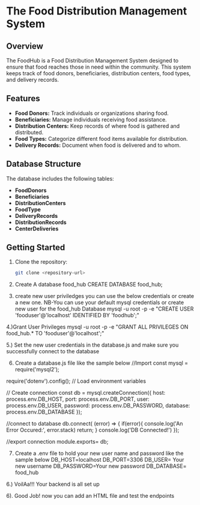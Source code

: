 # The Food Distribution Management System

## Overview
The FoodHub is a Food Distribution Management System designed to ensure that food reaches those in need within the community. This system keeps track of food donors, beneficiaries, distribution centers, food types, and delivery records.

## Features
- **Food Donors:** Track individuals or organizations sharing food.
- **Beneficiaries:** Manage individuals receiving food assistance.
- **Distribution Centers:** Keep records of where food is gathered and distributed.
- **Food Types:** Categorize different food items available for distribution.
- **Delivery Records:** Document when food is delivered and to whom.

## Database Structure
The database includes the following tables:
- **FoodDonors**
- **Beneficiaries**
- **DistributionCenters**
- **FoodType**
- **DeliveryRecords**
- **DistributionRecords**
- **CenterDeliveries**

## Getting Started
1. Clone the repository:
   ```bash
   git clone <repository-url>

2. Create A database food_hub
CREATE DATABASE food_hub;

3. create new user priviledges you can use the below credentials or create a new one.
NB-You can use your default mysql credentials or create new user for the food_hub Database
mysql -u root -p -e "CREATE USER 'fooduser'@'localhost' IDENTIFIED BY 'foodhub';"

4.)Grant User Privileges
mysql -u root -p -e "GRANT ALL PRIVILEGES ON food_hub.* TO 'fooduser'@'localhost';"  

5.) Set the new user credentials in the database.js and make sure you successfully connect to the database

6) Create a database.js file like the sample below
//Import
const mysql = require('mysql2');

require('dotenv').config(); // Load environment variables

// Create connection
const db = mysql.createConnection({
    host: process.env.DB_HOST,
    port: process.env.DB_PORT,
    user: process.env.DB_USER,
    password: process.env.DB_PASSWORD,
    database: process.env.DB_DATABASE
});


//connect to database
db.connect( (error) => {
    if(error){
        console.log('An Error Occured:', error.stack)
        return;
    }
    console.log('DB Connected!')
});

//export connection
module.exports= db;

7) Create a .env file to hold your new user name and password like the sample below
DB_HOST=localhost
DB_PORT=3306
DB_USER= Your new username
DB_PASSWORD=Your new password
DB_DATABASE= food_hub


6.) VoilAa!!! Your backend is all set up

6). Good Job! now you can add an HTML file and test the endpoints

